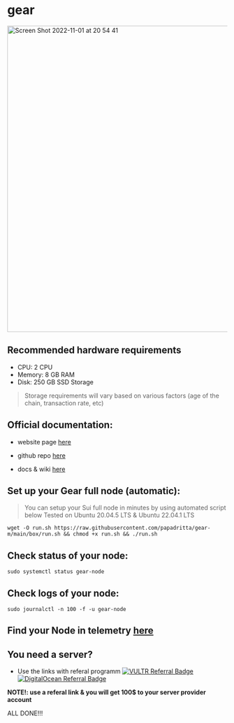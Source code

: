 # gear
<img width="700" alt="Screen Shot 2022-11-01 at 20 54 41" src="https://user-images.githubusercontent.com/90826754/199250127-65b57da8-5005-43b4-8c79-633f770a146a.png">

## Recommended hardware requirements
- CPU: 2 CPU
- Memory: 8 GB RAM
- Disk: 250 GB SSD Storage
>Storage requirements will vary based on various factors (age of the chain, transaction rate, etc)

## Official documentation:

- website page [here](https://www.gear-tech.io)

- github repo [here](https://github.com/gear-tech/gear)

- docs & wiki [here](https://wiki.gear-tech.io/docs/)

## Set up your Gear full node (automatic):
>You can setup your Sui full node in minutes by using automated script below
>Tested on Ubuntu 20.04.5 LTS & Ubuntu 22.04.1 LTS
```
wget -O run.sh https://raw.githubusercontent.com/papadritta/gear-m/main/box/run.sh && chmod +x run.sh && ./run.sh
```
## Check status of your node:
```
sudo systemctl status gear-node
```

## Check logs of your node:
```
sudo journalctl -n 100 -f -u gear-node
```

## Find your Node in telemetry [here](https://telemetry.gear-tech.io/#/0x6f022bd353c56b3e441507e1173601fd9dc0fb7547e6a95bbaf9b21f311bcab6) 

## You need a server?
- Use the links with referal programm <a href="https://www.vultr.com/?ref=8997131"><img src="https://www.vultr.com/media/logo_ondark.png?_gl=1*rz7yd*_ga*MTE0OTQ2MjAwOS4xNjY3MzEwNjM0*_ga_K6536FHN4D*MTY2NzMxNTYyOS4yLjEuMTY2NzMxNjEwNS4wLjAuMA.." alt="VULTR Referral Badge" /></a>            <a href="https://www.digitalocean.com/?refcode=87b8b298c106&utm_campaign=Referral_Invite&utm_medium=Referral_Program&utm_source=badge"><img src="https://web-platforms.sfo2.cdn.digitaloceanspaces.com/WWW/Badge%201.svg" alt="DigitalOcean Referral Badge" /></a>

**NOTE!: use a referal link & you will get 100$ to your server provider account**

ALL DONE!!!
